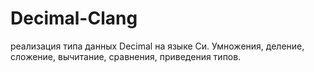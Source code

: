 # Decimal-Clang
реализация типа данных Decimal на языке Си. Умножения, деление, сложение, вычитание, сравнения, приведения типов.
